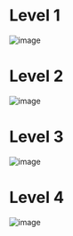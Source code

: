 # Level 1
![image](https://github.com/likunzz/COM-LAB-I-LabSheet-Week-11/assets/144196696/100b69c6-eb42-4542-b91f-bb3672671dc9)
# Level 2
![image](https://github.com/likunzz/COM-LAB-I-LabSheet-Week-11/assets/144196696/7f3a001a-78cc-40d3-81db-1602ff383a62)
# Level 3
![image](https://github.com/likunzz/COM-LAB-I-LabSheet-Week-11/assets/144196696/e0a808b1-ac7f-46a8-ba2e-66b21ef0fb6b)
# Level 4
![image](https://github.com/likunzz/COM-LAB-I-LabSheet-Week-11/assets/144196696/d381c04b-1d9a-4e0f-ba0a-ba357f2a1086)
